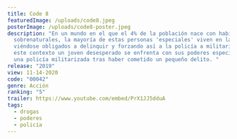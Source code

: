 ```yaml
---
title: Code 8
featuredImage: /uploads/code8.jpeg
posterImage: /uploads/code8-poster.jpeg
description: "En un mundo en el que el 4% de la población nace con habilidades
  sobrenaturales, la mayoría de estas personas 'especiales' viven en la pobreza,
  viéndose obligados a delinquir y forzando así a la policía a militarizarse. En
  este contexto un joven desesperado se enfrenta con sus poderes especiales a
  una policía militarizada tras haber cometido un pequeño delito. "
release: "2019"
view: 11-14-2020
code: "00042"
genre: Acción
ranking: "5"
trailer: https://www.youtube.com/embed/PrX1JJ5dduA
tags:
  - drogas
  - poderes
  - policía
---
```

